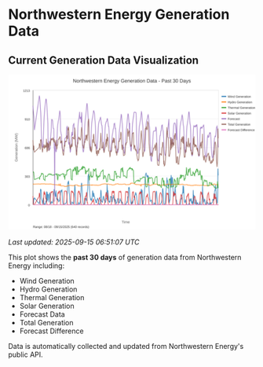 # Northwestern Energy Generation Data

## Current Generation Data Visualization

![Northwestern Energy Generation Data](images/nwe_generation_plot.svg)

*Last updated: 2025-09-15 06:51:07 UTC*

This plot shows the **past 30 days** of generation data from Northwestern Energy including:
- Wind Generation
- Hydro Generation  
- Thermal Generation
- Solar Generation
- Forecast Data
- Total Generation
- Forecast Difference

Data is automatically collected and updated from Northwestern Energy's public API.

